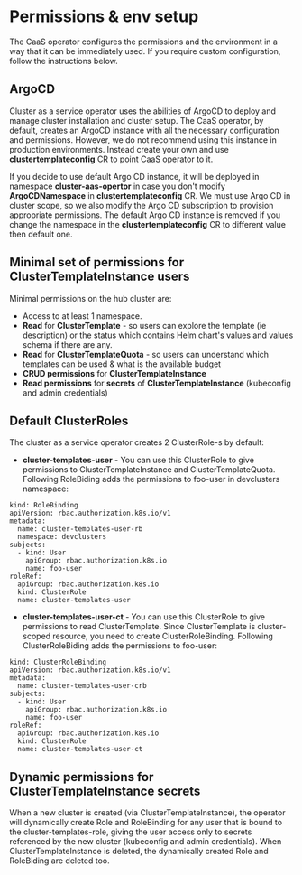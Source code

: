 # Permissions & env setup
The CaaS operator configures the permissions and the environment in a way that it can be immediately used. If you require custom configuration, follow the instructions below.

## ArgoCD
Cluster as a service operator uses the abilities of ArgoCD to deploy and manage cluster installation and cluster setup. The CaaS operator, by default, creates an ArgoCD instance with all the necessary configuration and permissions. However, we do not recommend using this instance in production environments. Instead create your own and use **clustertemplateconfig** CR to point CaaS operator to it.

If you decide to use default Argo CD instance, it will be deployed in namespace **cluster-aas-opertor** in case you don't modify **ArgoCDNamespace** in **clustertemplateconfig** CR. We must use Argo CD in cluster scope, so we also modify the Argo CD subscription to provision appropriate permissions. The default Argo CD instance is removed if you change the namespace in the **clustertemplateconfig** CR to different value then default one.

## Minimal set of permissions for ClusterTemplateInstance users
Minimal permissions on the hub cluster are:
 - Access to at least 1 namespace.
 - **Read** for **ClusterTemplate** - so users can explore the template (ie description) or the status which contains Helm chart's values and values schema if there are any.
 - **Read** for **ClusterTemplateQuota** - so users can understand which templates can be used & what is the available budget
 - **CRUD permissions** for **ClusterTemplateInstance**
 - **Read permissions** for **secrets** of **ClusterTemplateInstance** (kubeconfig and admin credentials)

## Default ClusterRoles
The cluster as a service operator creates 2 ClusterRole-s by default:
 - **cluster-templates-user** - You can use this ClusterRole to give permissions to ClusterTemplateInstance and ClusterTemplateQuota. Following RoleBiding adds the permissions to foo-user in devclusters namespace:
```
kind: RoleBinding
apiVersion: rbac.authorization.k8s.io/v1
metadata:
  name: cluster-templates-user-rb
  namespace: devclusters
subjects:
  - kind: User
	apiGroup: rbac.authorization.k8s.io
	name: foo-user
roleRef:
  apiGroup: rbac.authorization.k8s.io
  kind: ClusterRole
  name: cluster-templates-user
```
 - **cluster-templates-user-ct** - You can use this ClusterRole to give permissions to read ClusterTemplate. Since ClusterTemplate is cluster-scoped resource, you need to create ClusterRoleBinding. Following ClusterRoleBiding adds the permissions to foo-user:
```
kind: ClusterRoleBinding
apiVersion: rbac.authorization.k8s.io/v1
metadata:
  name: cluster-templates-user-crb
subjects:
  - kind: User
    apiGroup: rbac.authorization.k8s.io
    name: foo-user
roleRef:
  apiGroup: rbac.authorization.k8s.io
  kind: ClusterRole
  name: cluster-templates-user-ct
```

## Dynamic permissions for ClusterTemplateInstance secrets
When a new cluster is created (via ClusterTemplateInstance), the operator will dynamically create Role and RoleBinding for any user that is bound to the cluster-templates-role, giving the user access only to secrets referenced by the new cluster (kubeconfig and admin credentials). When ClusterTemplateInstance is deleted, the dynamically created Role and RoleBiding are deleted too.
